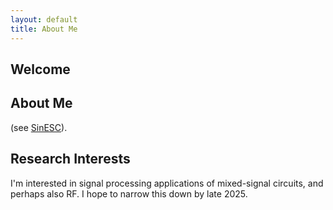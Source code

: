 ```yaml
---
layout: default
title: About Me
---
```


## Welcome

## About Me
(see [SinESC](https://github.com/SAR-mango/SinESC)).

## Research Interests
I'm interested in signal processing applications of mixed-signal circuits, and perhaps also RF. I hope to narrow this down by late 2025.
